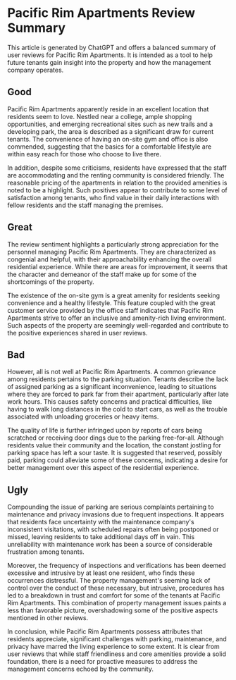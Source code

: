 # Pacific Rim Apartments Review Summary

This article is generated by ChatGPT and offers a balanced summary of user reviews for Pacific Rim Apartments. It is intended as a tool to help future tenants gain insight into the property and how the management company operates.

## Good
Pacific Rim Apartments apparently reside in an excellent location that residents seem to love. Nestled near a college, ample shopping opportunities, and emerging recreational sites such as new trails and a developing park, the area is described as a significant draw for current tenants. The convenience of having an on-site gym and office is also commended, suggesting that the basics for a comfortable lifestyle are within easy reach for those who choose to live there.

In addition, despite some criticisms, residents have expressed that the staff are accommodating and the renting community is considered friendly. The reasonable pricing of the apartments in relation to the provided amenities is noted to be a highlight. Such positives appear to contribute to some level of satisfaction among tenants, who find value in their daily interactions with fellow residents and the staff managing the premises.

## Great
The review sentiment highlights a particularly strong appreciation for the personnel managing Pacific Rim Apartments. They are characterized as congenial and helpful, with their approachability enhancing the overall residential experience. While there are areas for improvement, it seems that the character and demeanor of the staff make up for some of the shortcomings of the property.

The existence of the on-site gym is a great amenity for residents seeking convenience and a healthy lifestyle. This feature coupled with the great customer service provided by the office staff indicates that Pacific Rim Apartments strive to offer an inclusive and amenity-rich living environment. Such aspects of the property are seemingly well-regarded and contribute to the positive experiences shared in user reviews.

## Bad
However, all is not well at Pacific Rim Apartments. A common grievance among residents pertains to the parking situation. Tenants describe the lack of assigned parking as a significant inconvenience, leading to situations where they are forced to park far from their apartment, particularly after late work hours. This causes safety concerns and practical difficulties, like having to walk long distances in the cold to start cars, as well as the trouble associated with unloading groceries or heavy items.

The quality of life is further infringed upon by reports of cars being scratched or receiving door dings due to the parking free-for-all. Although residents value their community and the location, the constant jostling for parking space has left a sour taste. It is suggested that reserved, possibly paid, parking could alleviate some of these concerns, indicating a desire for better management over this aspect of the residential experience.

## Ugly
Compounding the issue of parking are serious complaints pertaining to maintenance and privacy invasions due to frequent inspections. It appears that residents face uncertainty with the maintenance company's inconsistent visitations, with scheduled repairs often being postponed or missed, leaving residents to take additional days off in vain. This unreliability with maintenance work has been a source of considerable frustration among tenants.

Moreover, the frequency of inspections and verifications has been deemed excessive and intrusive by at least one resident, who finds these occurrences distressful. The property management's seeming lack of control over the conduct of these necessary, but intrusive, procedures has led to a breakdown in trust and comfort for some of the tenants at Pacific Rim Apartments. This combination of property management issues paints a less than favorable picture, overshadowing some of the positive aspects mentioned in other reviews.

In conclusion, while Pacific Rim Apartments possess attributes that residents appreciate, significant challenges with parking, maintenance, and privacy have marred the living experience to some extent. It is clear from user reviews that while staff friendliness and core amenities provide a solid foundation, there is a need for proactive measures to address the management concerns echoed by the community.